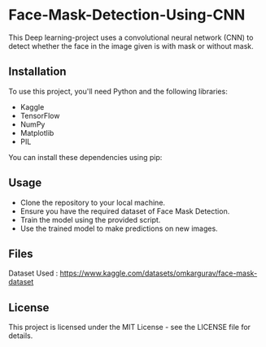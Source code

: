 # Face-Mask-Detection-Using-CNN

This Deep learning-project uses a convolutional neural network (CNN) to detect whether the face in the image given is with mask or without mask.

## Installation

To use this project, you'll need Python and the following libraries:
* Kaggle
* TensorFlow
* NumPy
* Matplotlib
* PIL

You can install these dependencies using pip:

## Usage
* Clone the repository to your local machine.
* Ensure you have the required dataset of Face Mask Detection.
* Train the model using the provided script.
* Use the trained model to make predictions on new images.

## Files
Dataset Used : https://www.kaggle.com/datasets/omkargurav/face-mask-dataset

## License

This project is licensed under the MIT License - see the LICENSE file for details.
